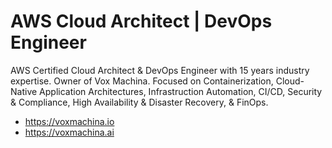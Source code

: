 # AWS Cloud Architect | DevOps Engineer
AWS Certified Cloud Architect & DevOps Engineer with 15 years industry expertise. Owner of Vox Machina. Focused on Containerization, Cloud-Native Application Architectures, Infrastruction Automation, CI/CD, Security & Compliance, High Availability & Disaster Recovery, & FinOps.

* https://voxmachina.io
* https://voxmachina.ai